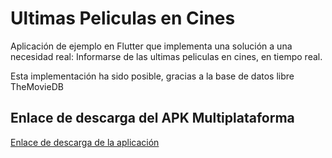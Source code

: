 # Ultimas Peliculas en Cines

Aplicación de ejemplo en Flutter que implementa una solución a una necesidad real: Informarse de las ultimas peliculas en cines, en tiempo real. 

Esta implementación ha sido posible, gracias a la base de datos libre TheMovieDB

## Enlace de descarga del APK Multiplataforma

[Enlace de descarga de la aplicación](https://github.com/Zoroboak/Ejemplo-APP-Flutter-Ultimas-Peliculas-en-Cines/raw/master/build/app/outputs/apk/release/peliculas_en_cines.apk)


